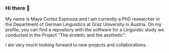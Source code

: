 ### Hi there 👋
My name is Maya Cortez Espinoza and I am currently a PhD researcher in the Department of German Linguistics at Graz University in Austria.
On my profile, you can find a repository with the software for a Linguistic study we conducted in the Project "The erotetic and the aesthetic". 

I am very much looking forward to new projects and collaborations. 
<!--
**MayaCortezEspinoza/MayaCortezEspinoza** is a ✨ _special_ ✨ repository because its `README.md` (this file) appears on your GitHub profile.

Here are some ideas to get you started:

- 🔭 I’m currently working on ...
- 🌱 I’m currently learning ...
- 👯 I’m looking to collaborate on ...
- 🤔 I’m looking for help with ...
- 💬 Ask me about ...
- 📫 How to reach me: ...
- 😄 Pronouns: ...
- ⚡ Fun fact: ...
-->
